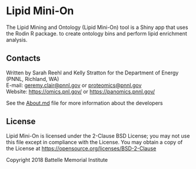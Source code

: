# Lipid Mini-On

The Lipid Mining and Ontology (Lipid Mini-On) tool is a Shiny app that uses the Rodin R package.
to create ontology bins and perform lipid enrichment analysis.

## Contacts

Written by Sarah Reehl and Kelly Stratton for the Department of Energy (PNNL, Richland, WA) \
E-mail: geremy.clair@pnnl.gov or proteomics@pnnl.gov \
Website: https://omics.pnl.gov/ or https://panomics.pnnl.gov/

See the [About.md](About.md) file for more information about the developers

## License

Lipid Mini-On is licensed under the 2-Clause BSD License; 
you may not use this file except in compliance with the License.  You may obtain 
a copy of the License at https://opensource.org/licenses/BSD-2-Clause

Copyright 2018 Battelle Memorial Institute
